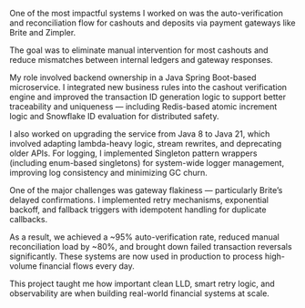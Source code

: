 One of the most impactful systems I worked on was the auto-verification and reconciliation flow for cashouts and deposits via payment gateways like Brite and Zimpler.

The goal was to eliminate manual intervention for most cashouts and reduce mismatches between internal ledgers and gateway responses.

My role involved backend ownership in a Java Spring Boot-based microservice. I integrated new business rules into the cashout verification engine and improved the transaction ID generation logic to support better traceability and uniqueness — including Redis-based atomic increment logic and Snowflake ID evaluation for distributed safety.

I also worked on upgrading the service from Java 8 to Java 21, which involved adapting lambda-heavy logic, stream rewrites, and deprecating older APIs. For logging, I implemented Singleton pattern wrappers (including enum-based singletons) for system-wide logger management, improving log consistency and minimizing GC churn.

One of the major challenges was gateway flakiness — particularly Brite’s delayed confirmations. I implemented retry mechanisms, exponential backoff, and fallback triggers with idempotent handling for duplicate callbacks.

As a result, we achieved a ~95% auto-verification rate, reduced manual reconciliation load by ~80%, and brought down failed transaction reversals significantly. These systems are now used in production to process high-volume financial flows every day.

This project taught me how important clean LLD, smart retry logic, and observability are when building real-world financial systems at scale.